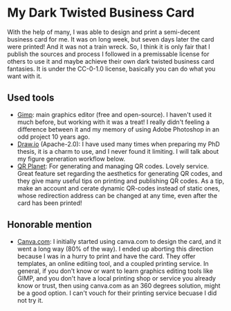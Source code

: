 # My Dark Twisted Business Card

With the help of many, I was able to design and print a semi-decent business card for me. It was on long week, but seven days later the card were printed! And it was not a train wreck. So, I think it is only fair that I publish the sources and process I followed in a premissable license for others to use it and maybe achieve their own dark twisted business card fantasies. It is under the CC-0-1.0 license, basically you can do what you want with it. 


## Used tools
- [Gimp](https://www.gimp.org/): main graphics editor (free and open-source). I haven't used it much before, but working with it was a treat! I really didn't feeling a difference between it and my memory of using Adobe Photoshop in an odd project 10 years ago.
- [Draw.io](https://github.com/jgraph/drawio-desktop) (Apache-2.0): I have used many times when preparing my PhD thesis, it is a charm to use, and I never found it limiting. I will talk about my figure generation workflow below.
- [QR Planet](https://qrplanet.com/): For generating and managing QR codes. Lovely service. Great feature set regarding the aesthetics for generating QR codes, and they give many useful tips on printing and publishing QR codes. As a tip, make an account and cerate dynamic QR-codes instead of static ones, whose redirection address can be changed at any time, even after the card has been printed!

## Honorable mention
- [Canva.com](https://www.canva.com/): I initially started using canva.com to design the card, and it went a long way (80% of the way). I ended up aborting this direction because I was in a hurry to print and have the card. They offer templates, an online editiing tool, and a coupled printing service. In general, if you don't know or want to learn graphics editing tools like GIMP, and you don't have a local printing shop or service you already know or trust, then using canva.com as an 360 degrees solution, might be a good option. I can't vouch for their printing service becuase I did not try it. 


